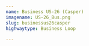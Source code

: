 ```yaml
---
name: Business US-26 (Casper)
imagename: US-26_Bus.png
slug: businessus26casper
highwaytype: Business Loop

---
```

